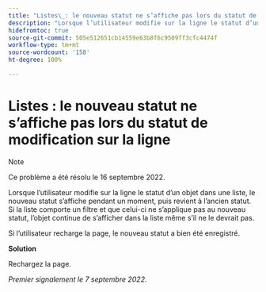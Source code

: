 ```yaml
---
title: "Listes\_: le nouveau statut ne s’affiche pas lors du statut de modification sur la ligne"
description: "Lorsque l’utilisateur modifie sur la ligne le statut d’un objet dans une liste, le nouveau statut s’affiche pendant un moment, puis revient à l’ancien statut. Si la liste comporte un filtre et que celui-ci ne s’applique pas au nouveau statut, l’objet continue de s’afficher dans la liste même s’il ne le devrait pas. "
hidefromtoc: true
source-git-commit: 505e512651cb14559e63b8f6c9509ff3cfc4474f
workflow-type: tm+mt
source-wordcount: '158'
ht-degree: 100%

---
```



# Listes : le nouveau statut ne s’affiche pas lors du statut de modification sur la ligne

>[!NOTE]
>
>Ce problème a été résolu le 16 septembre 2022.

Lorsque l’utilisateur modifie sur la ligne le statut d’un objet dans une liste, le nouveau statut s’affiche pendant un moment, puis revient à l’ancien statut. Si la liste comporte un filtre et que celui-ci ne s’applique pas au nouveau statut, l’objet continue de s’afficher dans la liste même s’il ne le devrait pas.

Si l’utilisateur recharge la page, le nouveau statut a bien été enregistré.

**Solution**

Rechargez la page.

_Premier signalement le 7 septembre 2022._

